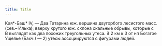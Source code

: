 ```yaml
---
title: Title
---
```


Кая*-Баш* IV, — Два Татарина юж. вершина двугорбого лесистого масс. (сев.–
Илька); вверху крутого юж. склона скальные обрывы, которые с В выглядят как два
похожих треугольных утеса. В 2 км к З от нп Богатое Ущелье (Бахч.) — 2) утесы
ассоциируются с фигурами людей.
